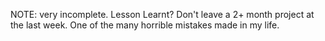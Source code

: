 NOTE: very incomplete.
Lesson Learnt? Don't leave a 2+ month project at the last week. One of the many horrible mistakes made in my life. 
